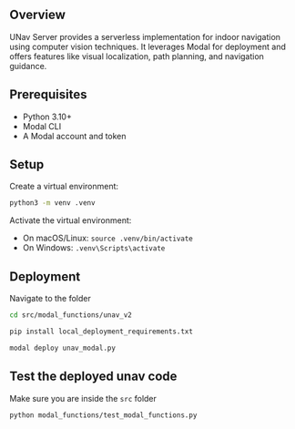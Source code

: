 ## Overview

UNav Server provides a serverless implementation for indoor navigation using computer vision techniques. It leverages Modal for deployment and offers features like visual localization, path planning, and navigation guidance.

## Prerequisites

- Python 3.10+
- Modal CLI
- A Modal account and token

## Setup

Create a virtual environment:

```bash
python3 -m venv .venv
```

Activate the virtual environment:

- On macOS/Linux: `source .venv/bin/activate`
- On Windows: `.venv\Scripts\activate`

## Deployment

Navigate to the folder

```bash
cd src/modal_functions/unav_v2
```

```bash
pip install local_deployment_requirements.txt
```

```bash
modal deploy unav_modal.py
```

## Test the deployed unav code

Make sure you are inside the `src` folder

```bash
python modal_functions/test_modal_functions.py
```
